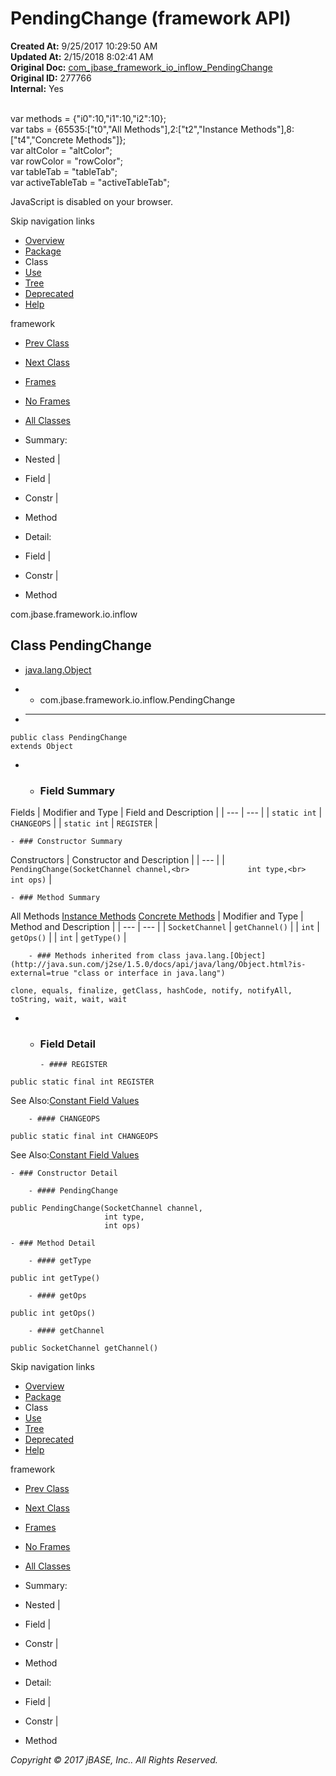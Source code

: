 # PendingChange (framework   API)

**Created At:** 9/25/2017 10:29:50 AM  
**Updated At:** 2/15/2018 8:02:41 AM  
**Original Doc:** [com_jbase_framework_io_inflow_PendingChange](https://docs.jbase.com/39226-inflow/com_jbase_framework_io_inflow_PendingChange)  
**Original ID:** 277766  
**Internal:** Yes  

<!--<br>    try {<br>        if (location.href.indexOf('is-external=true') == -1) {<br>            parent.document.title="PendingChange (framework   API)";<br>        }<br>    }<br>    catch(err) {<br>    }<br>//--><br>var methods = {"i0":10,"i1":10,"i2":10};<br>var tabs = {65535:["t0","All Methods"],2:["t2","Instance Methods"],8:["t4","Concrete Methods"]};<br>var altColor = "altColor";<br>var rowColor = "rowColor";<br>var tableTab = "tableTab";<br>var activeTableTab = "activeTableTab";
JavaScript is disabled on your browser.

Skip navigation links

- [Overview](../../../../../overview-summary.html)
- [Package](./../com.jbase.framework.io.inflow-%28framework---api%29)
- Class
- [Use](./../class-use/uses-of-class-com.jbase.framework.io.inflow.pendingchange-%28framework---api%29)
- [Tree](./../com.jbase.framework.io.inflow-class-hierarchy-%28framework---api%29)
- [Deprecated](../../../../../deprecated-list.html)
- [Help](../../../../../help-doc.html)


framework <br>

- [Prev Class](./../clienthandle-%28framework---api%29 "class in com.jbase.framework.io.inflow")
- [Next Class](./../requesthandler-%28framework---api%29 "interface in com.jbase.framework.io.inflow")


- [Frames](./.)
- [No Frames](./.)


- [All Classes](../../../../../allclasses-noframe.html)


<!--<br>  allClassesLink = document.getElementById("allclasses\_navbar\_top");<br>  if(window==top) {<br>    allClassesLink.style.display = "block";<br>  }<br>  else {<br>    allClassesLink.style.display = "none";<br>  }<br>  //-->

- Summary:
- Nested |
- Field |
- Constr |
- Method


- Detail:
- Field |
- Constr |
- Method

com.jbase.framework.io.inflow

## Class PendingChange

- [java.lang.Object](http://java.sun.com/j2se/1.5.0/docs/api/java/lang/Object.html?is-external=true "class or interface in java.lang")
- - com.jbase.framework.io.inflow.PendingChange


- * * *


```
public class PendingChange
extends Object
```

- - ### Field Summary


Fields | Modifier and Type | Field and Description |
| --- | --- |
| `static int` | `CHANGEOPS`  |
| `static int` | `REGISTER`  |


    - ### Constructor Summary


Constructors | Constructor and Description |
| --- |
| `PendingChange(SocketChannel channel,<br>             int type,<br>             int ops)`  |


    - ### Method Summary


All Methods [Instance Methods](javascript:show%282%29;) [Concrete Methods](javascript:show%288%29;) | Modifier and Type | Method and Description |
| --- | --- |
| `SocketChannel` | `getChannel()`  |
| `int` | `getOps()`  |
| `int` | `getType()`  |


        - ### Methods inherited from class java.lang.[Object](http://java.sun.com/j2se/1.5.0/docs/api/java/lang/Object.html?is-external=true "class or interface in java.lang")
`clone, equals, finalize, getClass, hashCode, notify, notifyAll, toString, wait, wait, wait`

- - ### Field Detail

        - #### REGISTER

```
public static final int REGISTER
```
See Also:[Constant Field Values](../../../../../constant-values.html#com.jbase.framework.io.inflow.PendingChange.REGISTER)


        - #### CHANGEOPS

```
public static final int CHANGEOPS
```
See Also:[Constant Field Values](../../../../../constant-values.html#com.jbase.framework.io.inflow.PendingChange.CHANGEOPS)


    - ### Constructor Detail

        - #### PendingChange

```
public PendingChange(SocketChannel channel,
                     int type,
                     int ops)
```


    - ### Method Detail

        - #### getType

```
public int getType()
```


        - #### getOps

```
public int getOps()
```


        - #### getChannel

```
public SocketChannel getChannel()
```

Skip navigation links

- [Overview](../../../../../overview-summary.html)
- [Package](./../com.jbase.framework.io.inflow-%28framework---api%29)
- Class
- [Use](./../class-use/uses-of-class-com.jbase.framework.io.inflow.pendingchange-%28framework---api%29)
- [Tree](./../com.jbase.framework.io.inflow-class-hierarchy-%28framework---api%29)
- [Deprecated](../../../../../deprecated-list.html)
- [Help](../../../../../help-doc.html)


framework <br>

- [Prev Class](./../clienthandle-%28framework---api%29 "class in com.jbase.framework.io.inflow")
- [Next Class](./../requesthandler-%28framework---api%29 "interface in com.jbase.framework.io.inflow")


- [Frames](./.)
- [No Frames](./.)


- [All Classes](../../../../../allclasses-noframe.html)


<!--<br>  allClassesLink = document.getElementById("allclasses\_navbar\_bottom");<br>  if(window==top) {<br>    allClassesLink.style.display = "block";<br>  }<br>  else {<br>    allClassesLink.style.display = "none";<br>  }<br>  //-->

- Summary:
- Nested |
- Field |
- Constr |
- Method


- Detail:
- Field |
- Constr |
- Method

*Copyright © 2017 jBASE, Inc.. All Rights Reserved.*
